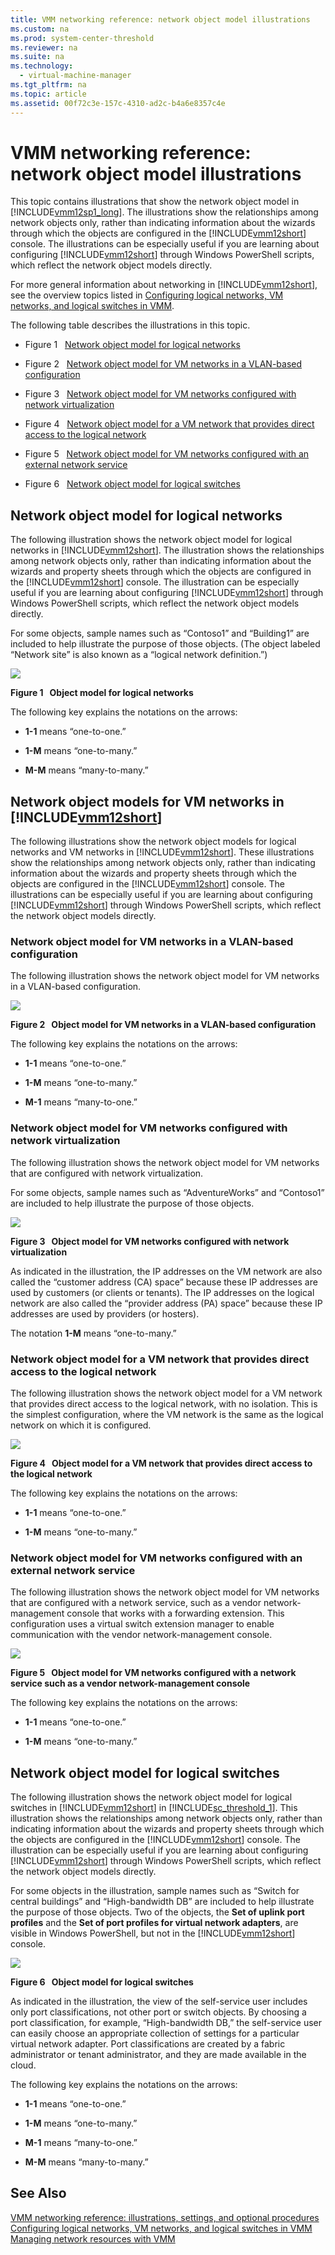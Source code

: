 ```yaml
---
title: VMM networking reference: network object model illustrations
ms.custom: na
ms.prod: system-center-threshold
ms.reviewer: na
ms.suite: na
ms.technology: 
  - virtual-machine-manager
ms.tgt_pltfrm: na
ms.topic: article
ms.assetid: 00f72c3e-157c-4310-ad2c-b4a6e8357c4e
---
```

# VMM networking reference: network object model illustrations
This topic contains illustrations that show the network object model in [!INCLUDE[vmm12sp1_long](../../includes/vmm12sp1_long_md.md)]. The illustrations show the relationships among network objects only, rather than indicating information about the wizards through which the objects are configured in the [!INCLUDE[vmm12short](../../includes/vmm12short_md.md)] console. The illustrations can be especially useful if you are learning about configuring [!INCLUDE[vmm12short](../../includes/vmm12short_md.md)] through Windows PowerShell scripts, which reflect the network object models directly.

For more general information about networking in [!INCLUDE[vmm12short](../../includes/vmm12short_md.md)], see the overview topics listed in [Configuring logical networks, VM networks, and logical switches in VMM](Configuring-logical-networks,-VM-networks,-and-logical-switches-in-VMM.md).

The following table describes the illustrations in this topic.

-   Figure 1   [Network object model for logical networks](VMM-networking-reference--network-object-model-illustrations.md#BKMK_logical2)

-   Figure 2   [Network object model for VM networks in a VLAN-based configuration](VMM-networking-reference--network-object-model-illustrations.md#BKMK_VLAN2)

-   Figure 3   [Network object model for VM networks configured with network virtualization](VMM-networking-reference--network-object-model-illustrations.md#BKMK_virtualization2)

-   Figure 4   [Network object model for a VM network that provides direct access to the logical network](VMM-networking-reference--network-object-model-illustrations.md#BKMK_direct2)

-   Figure 5   [Network object model for VM networks configured with an external network service](VMM-networking-reference--network-object-model-illustrations.md#BKMK_vendor2)

-   Figure 6   [Network object model for logical switches](VMM-networking-reference--network-object-model-illustrations.md#BKMK_switch)

## <a name="BKMK_logical2"></a>Network object model for logical networks
The following illustration shows the network object model for logical networks in [!INCLUDE[vmm12short](../../includes/vmm12short_md.md)]. The illustration shows the relationships among network objects only, rather than indicating information about the wizards and property sheets through which the objects are configured in the [!INCLUDE[vmm12short](../../includes/vmm12short_md.md)] console. The illustration can be especially useful if you are learning about configuring [!INCLUDE[vmm12short](../../includes/vmm12short_md.md)] through Windows PowerShell scripts, which reflect the network object models directly.

For some objects, sample names such as “Contoso1” and “Building1” are included to help illustrate the purpose of those objects. \(The object labeled “Network site” is also known as a “logical network definition.”\)

![](Image/01_VMM_Net_Obj.gif)

**Figure 1   Object model for logical networks**

The following key explains the notations on the arrows:

-   **1\-1** means “one\-to\-one.”

-   **1\-M** means “one\-to\-many.”

-   **M\-M** means “many\-to\-many.”

## Network object models for VM networks in [!INCLUDE[vmm12short](../../includes/vmm12short_md.md)]
The following illustrations show the network object models for logical networks and VM networks in [!INCLUDE[vmm12short](../../includes/vmm12short_md.md)]. These illustrations show the relationships among network objects only, rather than indicating information about the wizards and property sheets through which the objects are configured in the [!INCLUDE[vmm12short](../../includes/vmm12short_md.md)] console. The illustrations can be especially useful if you are learning about configuring [!INCLUDE[vmm12short](../../includes/vmm12short_md.md)] through Windows PowerShell scripts, which reflect the network object models directly.

### <a name="BKMK_VLAN2"></a>Network object model for VM networks in a VLAN\-based configuration
The following illustration shows the network object model for VM networks in a VLAN\-based configuration.

![](Image/02b_VMM_Net_Obj_upd.gif)

**Figure 2   Object model for VM networks in a VLAN\-based configuration**

The following key explains the notations on the arrows:

-   **1\-1** means “one\-to\-one.”

-   **1\-M** means “one\-to\-many.”

-   **M\-1** means “many\-to\-one.”

### <a name="BKMK_virtualization2"></a>Network object model for VM networks configured with network virtualization
The following illustration shows the network object model for VM networks that are configured with network virtualization.

For some objects, sample names such as “AdventureWorks” and “Contoso1” are included to help illustrate the purpose of those objects.

![](Image/02_VMM_Net_Obj.gif)

**Figure 3   Object model for VM networks configured with network virtualization**

As indicated in the illustration, the IP addresses on the VM network are also called the “customer address \(CA\) space” because these IP addresses are used by customers \(or clients or tenants\). The IP addresses on the logical network are also called the “provider address \(PA\) space” because these IP addresses are used by providers \(or hosters\).

The notation **1\-M** means “one\-to\-many.”

### <a name="BKMK_direct2"></a>Network object model for a VM network that provides direct access to the logical network
The following illustration shows the network object model for a VM network that provides direct access to the logical network, with no isolation. This is the simplest configuration, where the VM network is the same as the logical network on which it is configured.

![](Image/02c_VMM_Net_Obj.gif)

**Figure 4   Object model for a VM network that provides direct access to the logical network**

The following key explains the notations on the arrows:

-   **1\-1** means “one\-to\-one.”

-   **1\-M** means “one\-to\-many.”

### <a name="BKMK_vendor2"></a>Network object model for VM networks configured with an external network service
The following illustration shows the network object model for VM networks that are configured with a network service, such as a vendor network\-management console that works with a forwarding extension. This configuration uses a virtual switch extension manager to enable communication with the vendor network\-management console.

![](Image/02d_VMM_Net_Obj_Ext_upd.gif)

**Figure 5   Object model for VM networks configured with a network service such as a vendor network\-management console**

The following key explains the notations on the arrows:

-   **1\-1** means “one\-to\-one.”

-   **1\-M** means “one\-to\-many.”

## <a name="BKMK_switch"></a>Network object model for logical switches
The following illustration shows the network object model for logical switches in [!INCLUDE[vmm12short](../../includes/vmm12short_md.md)] in [!INCLUDE[sc_threshold_1](../../includes/sc_threshold_1_md.md)]. This illustration shows the relationships among network objects only, rather than indicating information about the wizards and property sheets through which the objects are configured in the [!INCLUDE[vmm12short](../../includes/vmm12short_md.md)] console. The illustration can be especially useful if you are learning about configuring [!INCLUDE[vmm12short](../../includes/vmm12short_md.md)] through Windows PowerShell scripts, which reflect the network object models directly.

For some objects in the illustration, sample names such as “Switch for central buildings” and “High\-bandwidth DB” are included to help illustrate the purpose of those objects. Two of the objects, the **Set of uplink port profiles** and the **Set of port profiles for virtual network adapters**, are visible in Windows PowerShell, but not in the [!INCLUDE[vmm12short](../../includes/vmm12short_md.md)] console.

![](Image/03_VMM_Net_Obj.gif)

**Figure 6   Object model for logical switches**

As indicated in the illustration, the view of the self\-service user includes only port classifications, not other port or switch objects. By choosing a port classification, for example, “High\-bandwidth DB,” the self\-service user can easily choose an appropriate collection of settings for a particular virtual network adapter. Port classifications are created by a fabric administrator or tenant administrator, and they are made available in the cloud.

The following key explains the notations on the arrows:

-   **1\-1** means “one\-to\-one.”

-   **1\-M** means “one\-to\-many.”

-   **M\-1** means “many\-to\-one.”

-   **M\-M** means “many\-to\-many.”

## See Also
[VMM networking reference: illustrations, settings, and optional procedures](VMM-networking-reference--illustrations,-settings,-and-optional-procedures.md)
[Configuring logical networks, VM networks, and logical switches in VMM](Configuring-logical-networks,-VM-networks,-and-logical-switches-in-VMM.md)
[Managing network resources with VMM](Managing-network-resources-with-VMM.md)


